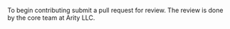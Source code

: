 To begin contributing submit a pull request for review. The review is done by the core team at Arity LLC.

